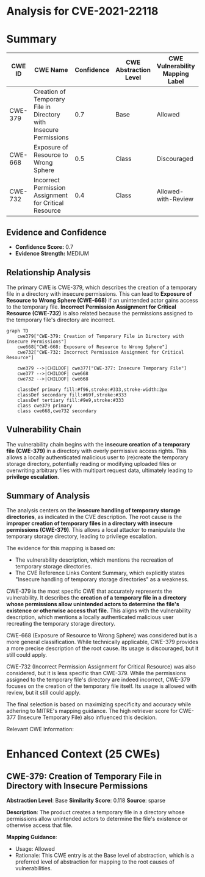 # Analysis for CVE-2021-22118

# Summary
| CWE ID | CWE Name | Confidence | CWE Abstraction Level | CWE Vulnerability Mapping Label | CWE-Vulnerability Mapping Notes |
|---|---|---|---|---|---|
| CWE-379 | Creation of Temporary File in Directory with Insecure Permissions | 0.7 | Base | Allowed | Primary CWE |
| CWE-668 | Exposure of Resource to Wrong Sphere | 0.5 | Class | Discouraged | Secondary Candidate |
| CWE-732 | Incorrect Permission Assignment for Critical Resource | 0.4 | Class | Allowed-with-Review | Secondary Candidate |

## Evidence and Confidence

*   **Confidence Score:** 0.7
*   **Evidence Strength:** MEDIUM

## Relationship Analysis
The primary CWE is CWE-379, which describes the creation of a temporary file in a directory with insecure permissions. This can lead to **Exposure of Resource to Wrong Sphere (CWE-668)** if an unintended actor gains access to the temporary file. **Incorrect Permission Assignment for Critical Resource (CWE-732)** is also related because the permissions assigned to the temporary file's directory are incorrect.

```mermaid
graph TD
    cwe379["CWE-379: Creation of Temporary File in Directory with Insecure Permissions"]
    cwe668["CWE-668: Exposure of Resource to Wrong Sphere"]
    cwe732["CWE-732: Incorrect Permission Assignment for Critical Resource"]
    
    cwe379 -->|CHILDOF| cwe377["CWE-377: Insecure Temporary File"]
    cwe377 -->|CHILDOF| cwe668
    cwe732 -->|CHILDOF| cwe668
    
    classDef primary fill:#f96,stroke:#333,stroke-width:2px
    classDef secondary fill:#69f,stroke:#333
    classDef tertiary fill:#9e9,stroke:#333
    class cwe379 primary
    class cwe668,cwe732 secondary
```

## Vulnerability Chain
The vulnerability chain begins with the **insecure creation of a temporary file (CWE-379)** in a directory with overly permissive access rights. This allows a locally authenticated malicious user to (re)create the temporary storage directory, potentially reading or modifying uploaded files or overwriting arbitrary files with multipart request data, ultimately leading to **privilege escalation**.

## Summary of Analysis
The analysis centers on the **insecure handling of temporary storage directories**, as indicated in the CVE description. The root cause is the **improper creation of temporary files in a directory with insecure permissions (CWE-379)**. This allows a local attacker to manipulate the temporary storage directory, leading to privilege escalation.

The evidence for this mapping is based on:
- The vulnerability description, which mentions the recreation of temporary storage directories.
- The CVE Reference Links Content Summary, which explicitly states "Insecure handling of temporary storage directories" as a weakness.

CWE-379 is the most specific CWE that accurately represents the vulnerability. It describes the **creation of a temporary file in a directory whose permissions allow unintended actors to determine the file's existence or otherwise access that file.** This aligns with the vulnerability description, which mentions a locally authenticated malicious user recreating the temporary storage directory.

CWE-668 (Exposure of Resource to Wrong Sphere) was considered but is a more general classification. While technically applicable, CWE-379 provides a more precise description of the root cause. Its usage is discouraged, but it still could apply.

CWE-732 (Incorrect Permission Assignment for Critical Resource) was also considered, but it is less specific than CWE-379. While the permissions assigned to the temporary file's directory are indeed incorrect, CWE-379 focuses on the creation of the temporary file itself. Its usage is allowed with review, but it still could apply.

The final selection is based on maximizing specificity and accuracy while adhering to MITRE's mapping guidance. The high retriever score for CWE-377 (Insecure Temporary File) also influenced this decision.

Relevant CWE Information:

# Enhanced Context (25 CWEs)

## CWE-379: Creation of Temporary File in Directory with Insecure Permissions
**Abstraction Level**: Base
**Similarity Score**: 0.118
**Source**: sparse

**Description**:
The product creates a temporary file in a directory whose permissions allow unintended actors to determine the file's existence or otherwise access that file.

**Mapping Guidance**:
- Usage: Allowed
- Rationale: This CWE entry is at the Base level of abstraction, which is a preferred level of abstraction for mapping to the root causes of vulnerabilities.